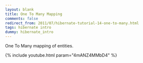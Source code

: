```yaml
---           
layout: blank
title: One To Many Mapping
comments: false
redirect_from: 2011/07/hibernate-tutorial-14-one-to-many.html
tags: hibernate intro
dummy: hibernate_intro
---
```


One To Many mapping of entities.

{% include youtube.html param="4mANZ4MMbD4" %}